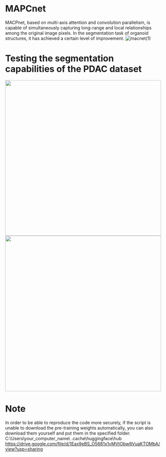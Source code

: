# MAPCnet
MACPnet, based on multi-axis attention and convolution parallelism, is capable of simultaneously capturing long-range and local relationships among the original image pixels. In the segmentation task of organoid structures, it has achieved a certain level of improvement.
![macnet(1)](https://github.com/ucas-dx/MAPCnet/assets/77724813/0c1a07ba-a2a7-45f0-8354-873ac014108d)

# Testing the segmentation capabilities of the PDAC dataset
<img src="https://github.com/ucas-dx/MAPCnet/assets/77724813/3e03fcd1-3cfa-4055-8282-37bd2a1d6793" width="500px">
                                              
<!-- 添加空行 -->
<img src="https://github.com/ucas-dx/MAPCnet/assets/77724813/9ef33ecb-96e6-4c12-b704-54ca02856299" width="500px">

# Note
In order to be able to reproduce the code more securely, if the script is unable to download the pre-training weights automatically, you can also download them yourself and put them in the specified folder.
C:\Users\your_computer_name\ .cache\huggingface\hub
https://drive.google.com/file/d/1Eax9eBS_O5681x1vMVtObw8VuaKTOMbA/view?usp=sharing
